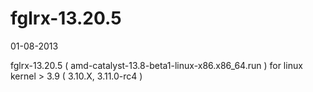 fglrx-13.20.5
=================

01-08-2013

fglrx-13.20.5 ( amd-catalyst-13.8-beta1-linux-x86.x86_64.run ) for linux kernel > 3.9 ( 3.10.X, 3.11.0-rc4 )
